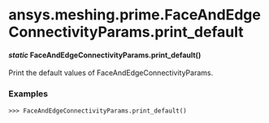 # ansys.meshing.prime.FaceAndEdgeConnectivityParams.print_default

#### *static* FaceAndEdgeConnectivityParams.print_default()

Print the default values of FaceAndEdgeConnectivityParams.

### Examples

```pycon
>>> FaceAndEdgeConnectivityParams.print_default()
```

<!-- !! processed by numpydoc !! -->

